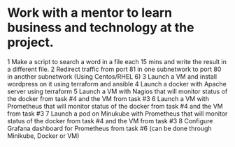 # Work with a mentor to learn business and technology at the project.
1	Make a script to search a word in a file each 15 mins and write the result in a different file.
2	Redirect traffic from port 81 in one subnetwork to port 80 in another subnetwork (Using Centos/RHEL 6)
3	Launch a VM and install wordpress on it using terraform and ansible
4	Launch a docker with Apache server using terraform
5	Launch a VM with Nagios that will monitor status of the docker from task #4 and the VM from task #3
6	Launch a VM with Prometheus that will monitor status of the docker from task #4 and the VM from task #3
7	Launch a pod on Minukube with Prometheus that will monitor status of the docker from task #4 and the VM from task #3
8	Configure Grafana dashboard for Prometheus from task #6 (can be done through Minikube, Docker or VM)

